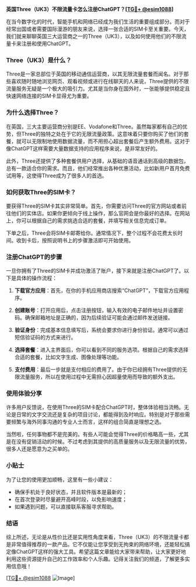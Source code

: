 **英国Three（UK3）不限流量卡怎么注册ChatGPT？[[TG💪+ @esim1088](https://t.me/s/esim1088)]**

在当今数字化的时代，智能手机和网络已经成为我们生活的重要组成部分。而对于经常出国或者需要国际漫游的朋友来说，选择一张合适的SIM卡至关重要。今天，我们就来聊聊英国三大运营商之一的Three（UK3），以及如何使用他们的不限流量卡来注册和使用ChatGPT。

### Three（UK3）是什么？

Three是一家总部位于英国的移动通信运营商，以其无限流量套餐而闻名。对于那些喜欢随时随地浏览网页、观看视频或进行在线聊天的人来说，Three提供的不限流量服务无疑是一个极大的吸引力。尤其是当你身在国外时，一张能够提供稳定且快速网络连接的SIM卡显得尤为重要。

### 为什么选择Three？

在英国，三大主要运营商分别是EE、Vodafone和Three。虽然每家都有自己的优势，但Three的独特之处在于它的无限流量政策。这意味着只要你购买了他们的套餐，就可以无限制地使用数据流量，而不用担心超出套餐后产生额外费用。这对于像ChatGPT这样需要大量数据支持的应用程序来说，是非常友好的。

此外，Three还提供了多种套餐供用户选择，从基础的语音通话到高级的数据包，总有一款适合你的需求。而且，他们经常推出各种优惠活动，比如新用户首月免费试用等，这使得Three成为了很多人的首选。

### 如何获取Three的SIM卡？

要获得Three的SIM卡其实非常简单。首先，你需要访问Three的官方网站或者前往他们的实体店。如果你更倾向于线上操作，那么官网会是你最好的选择。在网站上，你可以根据自己的需求挑选合适的套餐，并填写相关信息完成订单。

下单之后，Three会将SIM卡邮寄给你。通常情况下，整个过程不会花费太长时间。收到卡后，按照说明书上的步骤激活即可开始使用。

### 注册ChatGPT的步骤

一旦你拥有了Three的SIM卡并成功激活了账户，接下来就是注册ChatGPT了。以下是具体的操作流程：

1. **下载官方应用**：首先，在你的手机应用商店搜索“ChatGPT”，下载官方应用程序。
   
2. **创建账号**：打开应用后，点击注册按钮，输入有效的电子邮件地址并设置密码。确保邮箱地址是正确的，因为后续验证可能会通过邮件发送链接。

3. **验证身份**：完成基本信息填写后，系统会要求你进行身份验证。通常可以通过短信验证码的方式来进行。

4. **选择套餐**：进入主界面后，你可以看到不同的服务选项。根据自己的需求选择合适的套餐，比如文字生成、图像处理等功能。

5. **支付费用**：最后一步就是支付相应的费用了。由于你已经拥有Three提供的无限流量服务，所以在使用过程中无需担心因超量使用而导致的额外支出。

### 使用体验分享

许多用户反馈说，在使用Three的SIM卡配合ChatGPT时，整体体验相当流畅。无论是日常的文字交流还是复杂的项目讨论，都能得到及时响应。特别是对于那些需要频繁与海外同事沟通的专业人士而言，这样的组合简直是理想之选。

当然啦，任何事物都不是完美的。有些人可能会觉得Three的价格略高一些，尤其是在没有促销活动的时候。不过考虑到其提供的高质量服务以及无限流量的优势，很多人还是愿意为之买单的。

### 小贴士

为了让您的使用更加顺畅，这里有一些小建议：
- 确保手机处于良好状态，并且软件版本是最新的；
- 在首次登录时尽量避开高峰时段，以免影响速度；
- 如果遇到问题，可以直接联系客服寻求帮助。

### 结语

综上所述，无论是从性价比还是实用性角度来看，Three（UK3）的不限流量卡都是非常值得推荐的一款产品。它不仅能让您享受到无拘束的网络环境，还能轻松搞定像ChatGPT这样的强大工具。希望这篇文章能给大家带来帮助，让大家更好地利用这些资源提升自己的工作效率和个人乐趣。记得关注我们的频道，了解更多实用信息哦！

[[TG💪+ @esim1088](https://t.me/s/esim1088) ![Image](https://i.postimg.cc/4NQfJmqS/Snipaste-2025-05-13-00-14-12.png)]